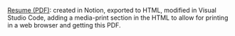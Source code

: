 [Resume (PDF)](MartialMichel-Resume.pdf): created in Notion, exported to HTML, modified in Visual Studio Code, adding a media-print section in the HTML to allow for printing in a web browser and getting this PDF.
